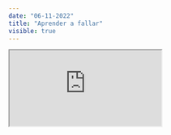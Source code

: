 ```yaml
---
date: "06-11-2022"
title: "Aprender a fallar"
visible: true
---
```

<iframe src="https://www.youtube.com/embed/3si1024WtMk" allowfullscreen></iframe>
